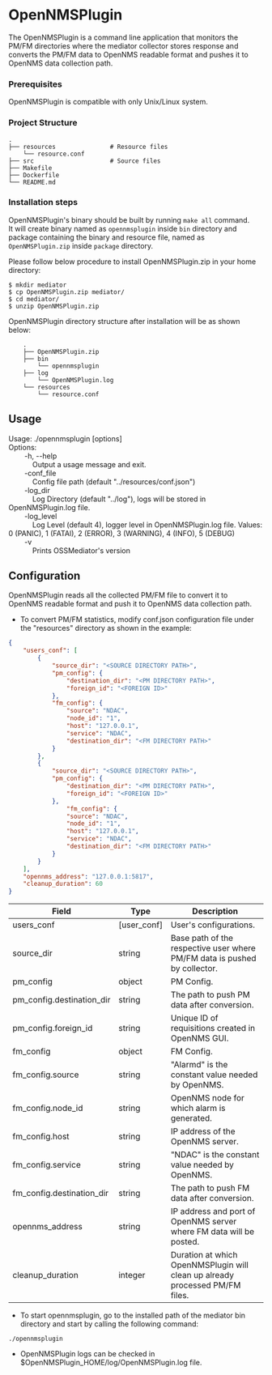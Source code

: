 # OpenNMSPlugin

The OpenNMSPlugin is a command line application that monitors the PM/FM directories where the mediator collector stores response and converts the PM/FM data to OpenNMS readable format and pushes it to OpenNMS data collection path.

### Prerequisites

OpenNMSPlugin is compatible with only Unix/Linux system.

### Project Structure

    .  
    ├── resources               # Resource files  
        └── resource.conf  
    ├── src                     # Source files  
    ├── Makefile  
    ├── Dockerfile  
    └── README.md  

### Installation steps

OpenNMSPlugin's binary should be built by running `make all` command.  
It will create binary named as `opennmsplugin` inside `bin` directory and package containing the binary and resource file, named as `OpenNMSPlugin.zip` inside `package` directory.  
  
Please follow below procedure to install OpenNMSPlugin.zip in your home directory:

````
$ mkdir mediator
$ cp OpenNMSPlugin.zip mediator/
$ cd mediator/
$ unzip OpenNMSPlugin.zip
````

OpenNMSPlugin directory structure after installation will be as shown below:

````
    .
    ├── OpenNMSPlugin.zip
    ├── bin
        └── opennmsplugin
    ├── log
        └── OpenNMSPlugin.log
    └── resources
        └── resource.conf
````

## Usage
Usage: ./opennmsplugin [options]  
Options:  
&nbsp;&nbsp;&nbsp;&nbsp;&nbsp;&nbsp;&nbsp;&nbsp;-h, --help  
&nbsp;&nbsp;&nbsp;&nbsp;&nbsp;&nbsp;&nbsp;&nbsp;&nbsp;&nbsp;&nbsp;&nbsp;Output a usage message and exit.  
&nbsp;&nbsp;&nbsp;&nbsp;&nbsp;&nbsp;&nbsp;&nbsp;-conf_file  
&nbsp;&nbsp;&nbsp;&nbsp;&nbsp;&nbsp;&nbsp;&nbsp;&nbsp;&nbsp;&nbsp;&nbsp;Config file path (default "../resources/conf.json")  
&nbsp;&nbsp;&nbsp;&nbsp;&nbsp;&nbsp;&nbsp;&nbsp;-log_dir  
&nbsp;&nbsp;&nbsp;&nbsp;&nbsp;&nbsp;&nbsp;&nbsp;&nbsp;&nbsp;&nbsp;&nbsp;Log Directory (default "../log"), logs will be stored in OpenNMSPlugin.log file.  
&nbsp;&nbsp;&nbsp;&nbsp;&nbsp;&nbsp;&nbsp;&nbsp;-log_level  
&nbsp;&nbsp;&nbsp;&nbsp;&nbsp;&nbsp;&nbsp;&nbsp;&nbsp;&nbsp;&nbsp;&nbsp;Log Level (default 4), logger level in OpenNMSPlugin.log file. Values: 0 (PANIC), 1 (FATAl), 2 (ERROR), 3 (WARNING), 4 (INFO), 5 (DEBUG)  
&nbsp;&nbsp;&nbsp;&nbsp;&nbsp;&nbsp;&nbsp;&nbsp;-v  
&nbsp;&nbsp;&nbsp;&nbsp;&nbsp;&nbsp;&nbsp;&nbsp;&nbsp;&nbsp;&nbsp;&nbsp;Prints OSSMediator's version  

## Configuration

OpenNMSPlugin reads all the collected PM/FM file to convert it to OpenNMS readable format and push it to OpenNMS data collection path.

* To convert PM/FM statistics, modify conf.json configuration file under the "resources" directory as shown in the example:

````json
{
    "users_conf": [
        {
            "source_dir": "<SOURCE DIRECTORY PATH>",
            "pm_config": {
                "destination_dir": "<PM DIRECTORY PATH>",
                "foreign_id": "<FOREIGN ID>"
            },
            "fm_config": {
                "source": "NDAC",
                "node_id": "1",
                "host": "127.0.0.1",
                "service": "NDAC",
                "destination_dir": "<FM DIRECTORY PATH>"
            }
        },
        {
            "source_dir": "<SOURCE DIRECTORY PATH>",
            "pm_config": {
                "destination_dir": "<PM DIRECTORY PATH>",
                "foreign_id": "<FOREIGN ID>"
            },
                "fm_config": {
                "source": "NDAC",
                "node_id": "1",
                "host": "127.0.0.1",
                "service": "NDAC",
                "destination_dir": "<FM DIRECTORY PATH>"
            }
        }
    ],
    "opennms_address": "127.0.0.1:5817",
    "cleanup_duration": 60
}
````

| Field                     | Type        | Description                                                               |
|---------------------------|-------------|---------------------------------------------------------------------------|
| users_conf                | [user_conf] | User's configurations.                                                    |
| source_dir                | string      | Base path of the respective user where PM/FM data is pushed by collector. |
| pm_config                 | object      | PM Config.                                                                |
| pm_config.destination_dir | string      | The path to push PM data after conversion.                                |
| pm_config.foreign_id      | string      | Unique ID of requisitions created in OpenNMS GUI.                         |
| fm_config                 | object      | FM Config.                                                                |
| fm_config.source          | string      | "Alarmd" is the constant value needed by OpenNMS.                         |
| fm_config.node_id         | string      | OpenNMS node for which alarm is generated.                                |
| fm_config.host            | string      | IP address of the OpenNMS server.                                         |
| fm_config.service         | string      | "NDAC" is the constant value needed by OpenNMS.                           |
| fm_config.destination_dir | string      | The path to push FM data after conversion.                                |
| opennms_address           | string      | IP address and port of OpenNMS server where FM data will be posted.       |
| cleanup_duration          | integer     | Duration at which OpenNMSPlugin will clean up already processed PM/FM files.   |

* To start opennmsplugin, go to the installed path of the mediator bin directory and start by calling the following command:

````
./opennmsplugin
````

* OpenNMSPlugin logs can be checked in $OpenNMSPlugin_HOME/log/OpenNMSPlugin.log file.
